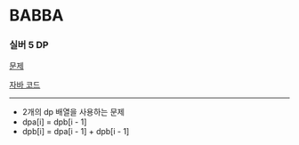 # BABBA
### 실버 5 DP
[문제](https://www.acmicpc.net/problem/9625)

[자바 코드](https://github.com/SeongUk52/java-coding-test/blob/e4c2cca794ecdf441bab0fe1f703f02917148703/src/DP/%EC%8B%A4%EB%B2%84/BJ9625/Main.java)

---


- 2개의 dp 배열을 사용하는 문제
- dpa[i] = dpb[i - 1]
- dpb[i] = dpa[i - 1] + dpb[i - 1]
